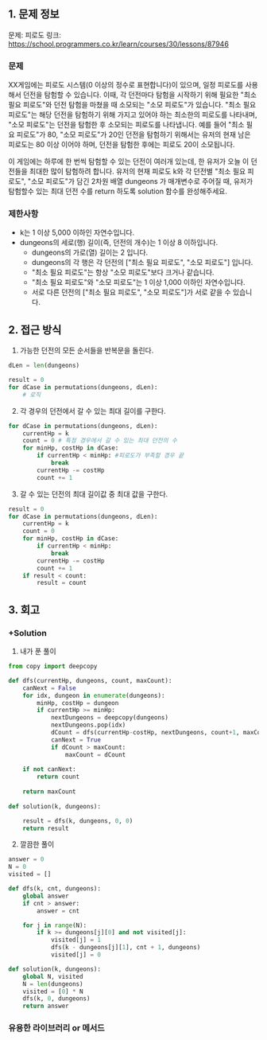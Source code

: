 ## 1. 문제 정보
문제: 피로도
링크: https://school.programmers.co.kr/learn/courses/30/lessons/87946

### 문제
XX게임에는 피로도 시스템(0 이상의 정수로 표현합니다)이 있으며, 일정 피로도를 사용해서 던전을 탐험할 수 있습니다. 이때, 각 던전마다 탐험을 시작하기 위해 필요한 "최소 필요 피로도"와 던전 탐험을 마쳤을 때 소모되는 "소모 피로도"가 있습니다. "최소 필요 피로도"는 해당 던전을 탐험하기 위해 가지고 있어야 하는 최소한의 피로도를 나타내며, "소모 피로도"는 던전을 탐험한 후 소모되는 피로도를 나타냅니다. 예를 들어 "최소 필요 피로도"가 80, "소모 피로도"가 20인 던전을 탐험하기 위해서는 유저의 현재 남은 피로도는 80 이상 이어야 하며, 던전을 탐험한 후에는 피로도 20이 소모됩니다.

이 게임에는 하루에 한 번씩 탐험할 수 있는 던전이 여러개 있는데, 한 유저가 오늘 이 던전들을 최대한 많이 탐험하려 합니다. 유저의 현재 피로도 k와 각 던전별 "최소 필요 피로도", "소모 피로도"가 담긴 2차원 배열 dungeons 가 매개변수로 주어질 때, 유저가 탐험할수 있는 최대 던전 수를 return 하도록 solution 함수를 완성해주세요.

### 제한사항
- k는 1 이상 5,000 이하인 자연수입니다.
- dungeons의 세로(행) 길이(즉, 던전의 개수)는 1 이상 8 이하입니다.
  - dungeons의 가로(열) 길이는 2 입니다.
  - dungeons의 각 행은 각 던전의 ["최소 필요 피로도", "소모 피로도"] 입니다.
  - "최소 필요 피로도"는 항상 "소모 피로도"보다 크거나 같습니다.
  - "최소 필요 피로도"와 "소모 피로도"는 1 이상 1,000 이하인 자연수입니다.
  - 서로 다른 던전의 ["최소 필요 피로도", "소모 피로도"]가 서로 같을 수 있습니다.

## 2. 접근 방식
1. 가능한 던전의 모든 순서들을 반복문을 돌린다.
```python
dLen = len(dungeons)

result = 0
for dCase in permutations(dungeons, dLen):
    # 로직
```

2. 각 경우의 던전에서 갈 수 있는 최대 길이를 구한다.
```python
for dCase in permutations(dungeons, dLen):
    currentHp = k
    count = 0 # 특정 경우에서 갈 수 있는 최대 던전의 수
    for minHp, costHp in dCase:
        if currentHp < minHp: #피로도가 부족할 경우 끝
            break
        currentHp -= costHp
        count += 1
```

3. 갈 수 있는 던전의 최대 길이값 중 최대 값을 구한다.
```python
result = 0
for dCase in permutations(dungeons, dLen):
    currentHp = k
    count = 0
    for minHp, costHp in dCase:
        if currentHp < minHp:
            break
        currentHp -= costHp
        count += 1
    if result < count:
        result = count
```

## 3. 회고

### +Solution
1. 내가 푼 풀이
```python
from copy import deepcopy

def dfs(currentHp, dungeons, count, maxCount):
    canNext = False
    for idx, dungeon in enumerate(dungeons):
        minHp, costHp = dungeon
        if currentHp >= minHp:
            nextDungeons = deepcopy(dungeons)
            nextDungeons.pop(idx)
            dCount = dfs(currentHp-costHp, nextDungeons, count+1, maxCount)
            canNext = True
            if dCount > maxCount:
                maxCount = dCount
        
    if not canNext:
        return count
    
    return maxCount
    
def solution(k, dungeons):

    result = dfs(k, dungeons, 0, 0)
    return result
```

2. 깔끔한 풀이
```python
answer = 0
N = 0
visited = []

def dfs(k, cnt, dungeons):
    global answer
    if cnt > answer:
        answer = cnt

    for j in range(N):
        if k >= dungeons[j][0] and not visited[j]:
            visited[j] = 1
            dfs(k - dungeons[j][1], cnt + 1, dungeons)
            visited[j] = 0

def solution(k, dungeons):
    global N, visited
    N = len(dungeons)
    visited = [0] * N
    dfs(k, 0, dungeons)
    return answer
```

### 유용한 라이브러리 or 메서드